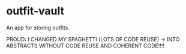 # outfit-vault
An app for storing outfits. 

PROUD: I CHANGED MY SPAGHETTI (LOTS OF CODE REUSE) -> INTO ABSTRACTS WITHOUT CODE REUSE AND COHERENT CODE!!!! 
